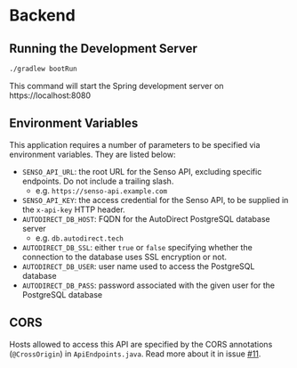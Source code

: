 # Backend

## Running the Development Server
```bash
./gradlew bootRun
```
This command will start the Spring development server on https://localhost:8080

## Environment Variables
This application requires a number of parameters to be specified via environment 
variables. They are listed below:
* `SENSO_API_URL`: the root URL for the Senso API, excluding specific endpoints. 
Do not include a trailing slash.
  * e.g. `https://senso-api.example.com`
* `SENSO_API_KEY`: the access credential for the Senso API, to be supplied in the
`x-api-key` HTTP header.
* `AUTODIRECT_DB_HOST`: FQDN for the AutoDirect PostgreSQL database server
  * e.g. `db.autodirect.tech`
* `AUTODIRECT_DB_SSL`: either `true` or `false` specifying whether the connection
to the database uses SSL encryption or not.
* `AUTODIRECT_DB_USER`: user name used to access the PostgreSQL database
* `AUTODIRECT_DB_PASS`: password associated with the given user for the PostgreSQL database

## CORS
Hosts allowed to access this API are specified by the CORS annotations (`@CrossOrigin`) in `ApiEndpoints.java`.
Read more about it in issue [#11](https://github.com/TLI-Group-1/Backend/issues/11).
